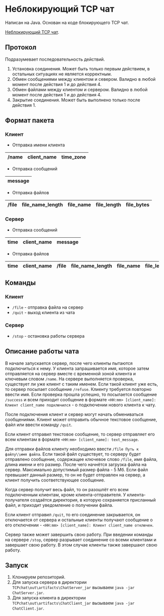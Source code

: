 # Неблокирующий TCP чат
Написан на Java. Основан на коде блокирующего TCP чат.

[Неблокирующий TCP чат](https://github.com/LyashenkoValeria/TCPchat/tree/lab1b).

## Протокол
Подразумевает последовательность действий.
1. Установка соединения. Может быть только первым действием, в остальных ситуациях не является корректным.
2. Обмен сообщениями между клиентом и севером. Валидно в любой момент после действия 1 и до действия 4.
3. Обмен файлами между клиентом и сервером. Валидно в любой момент после действия 1 и до действия 4.
4. Закрытие соединения. Может быть выполнено только после действия 1.
## Формат пакета
### Клиент
+ Отправка имени клиента

/name|client_name|time_zone
|--- |--- | --- |

+ Отправка сообщений

message|
|--- |

+ Отправка файлов

/file|file_name_length|file_name|file_length|file_bytes|
|--- | --- | --- | --- |--- |
### Сервер
+ Отправка сообщений

time|client_name|message|
|--- | --- | --- |

+ Отправка файлов

time|client_name|/file|file_name_length|file_name|file_length|file_bytes|
|--- | --- |--- | --- | --- | --- |--- |
## Команды
### Клиент
+ `/file` - отправка файла на сервер
+ `/quit` - выход клиента из чата
### Сервер
+ `/stop` - остановка работы сервера
## Описание работы чата
В начале запускается сервер, после чего клиенты пытаются подключиться к нему. 
У клиента запрашивается имя, которое затем отправляется на сервер вместе с временной зоной клиента и ключевым словом `/name`. 
На сервере выполняется проверка, существует ли уже клиент с таким именем.
Если такой клиент уже есть, то сервер посылает сообщение `/refuse`. Клиенту требуется повторно ввести имя.
Если проверка прошла успешно, то посылается сообщение `/success` и всем приходит сообщение в формате `<HH:mm> [client_name]: Клиент client_name подключился` - о подключении нового клиента к чату.

После подключения клиент и сервер могут начать обмениваться сообщениями. 
Клиент может отправить обычное текстовое сообщение, файл или ввести команду `/quit`.

Если клиент отправил текстовое сообщение, то сервер отправляет его всем клиентам в формате `<HH:mm> [client_name]: text_message`.

Для отправки файлов клиенту необходимо ввести `/file Путь к файлу\\имя файла`. 
Если такой файл существует, то серверу будет отправлено сообщение, содержащее ключевое слово `/file`, имя файла, длина имени и его размер.
После чего начнётся загрузка файла на сервер. Максимально допустимый размер файла - 5 Мб.
Если файл превышает данный размер, то он не будет отправлен на сервер, а клиент получить соответствующее сообщение.

Когда сервер получит весь файл, то он разошлёт его всем подключенным клиентам, кроме клиента-отправителя.
У клиента-получателя создаётся директория, в которую сохраняется присланный файл, и приходит уведомление о получении файла.

Если клиент отправил `/quit`, то его соединение закрывается, он отключается от сервера и остальные клиенты получают сообщение о его отключении - `<HH:mm> [client_name]: Клиент client_name отключен`.

Сервер также может завершить свою работу. При введении команды на сервере `/stop`, сервер разрывает соединение со всеми клиентами и завершает свою работу.
В этом случае клиенты также завершают свою работу.

## Запуск
1. Клонируем репозиторий. 
2. Для запуска сервера в директории `TCPchat\out\artifacts\ChatServer_jar` вызываем 
`java -jar ChatServer.jar`.
3. Для запуска клиента в директории `TCPchat\out\artifacts\ChatClient_jar` вызываем 
   `java -jar ChatClient.jar`.